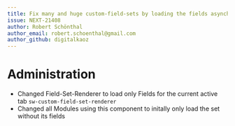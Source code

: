 ```yaml
---
title: Fix many and huge custom-field-sets by loading the fields asynchronous
issue: NEXT-21408
author: Robert Schönthal
author_email: robert.schoenthal@gmail.com
author_github: digitalkaoz
---
```

# Administration
* Changed Field-Set-Renderer to load only Fields for the current active tab `sw-custom-field-set-renderer`
* Changed all Modules using this component to initally only load the set without its fields
